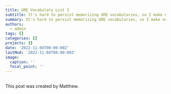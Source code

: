 ```yaml
---
title: GRE Vocabulary List 1
subtitle: It's hard to persist memorizing GRE vocabularies, so I make notes for reminding me the progress.👋
summary: It's hard to persist memorizing GRE vocabularies, so I make notes for reminding me the progress.👋
authors:
  - admin
tags: []
categories: []
projects: []
date: '2022-11-04T00:00:00Z'
lastMod: '2022-11-04T00:00:00Z'
image:
  caption: ''
  focal_point: ''
---
```



## 

## 

This post was created by Matthew.
